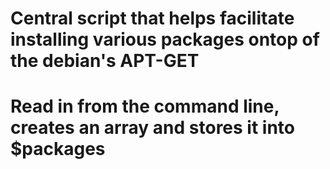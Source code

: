 # Central script that helps facilitate installing various packages ontop of the debian's APT-GET
# Read in from the command line, creates an array and stores it into $packages

